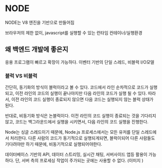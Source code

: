 # NODE 
NODE는 V8 엔진을 기반으로 만들어짐 

브라우저의 제한 없이, javascript를 실행할 수 있는 런타임 컨테이너/실행환경

## 왜 백엔드 개발에 좋은지
응용 프로그램이 빠르고 확장이 가능하다. 
이벤터 기반의 단일 스레드, 비블럭 I/O모델 

### 블럭 VS 비블럭
간단히, 동기화의 방식이 블럭이라고 볼 수 있다. 
코드에서 라인 순차적으로 코드가 실행되고, 이전 라인의 코드의 실행이 끝나야지만 다음 라인의 코드가 실행 될 수 있다. 따라서, 이전 라인의 코드 실행이 종료되지 않으면 다음 코드는 실행되지 않는 블럭 상태가 된다. 

반대로, 비동기화 방식은 논블럭이다. 
이전 라인의 코드 실행이 종료되는 것을 기다리지 않고, 코드는 백그라운드에서 실행을 시키면서, 다음 라인의 코드 실행을 진행한다. 

Node는 싱글 스레드이기 때문에, Node.js 프로세스에서는 모든 유저를 단일 스레드에서 처리한다.
다른 사람의 코드가 동기적으로 실행되게되면, 블럭이되어 다른 사람들도 기다려야만 하기 때문에, 비동기적으로 실행되어야한다. 

데이터베이스 기반의 API, 데이터 스트리밍, 실시간 채팅, 서버사이드 앱등 활용이 가능하다. 
단, 서버 측의 프로세싱 작업이 주가되는 곳에는 사용할 수 없다. (이미지 )